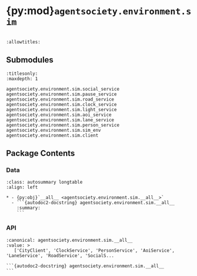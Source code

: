 # {py:mod}`agentsociety.environment.sim`

```{py:module} agentsociety.environment.sim
```

```{autodoc2-docstring} agentsociety.environment.sim
:allowtitles:
```

## Submodules

```{toctree}
:titlesonly:
:maxdepth: 1

agentsociety.environment.sim.social_service
agentsociety.environment.sim.pause_service
agentsociety.environment.sim.road_service
agentsociety.environment.sim.clock_service
agentsociety.environment.sim.light_service
agentsociety.environment.sim.aoi_service
agentsociety.environment.sim.lane_service
agentsociety.environment.sim.person_service
agentsociety.environment.sim.sim_env
agentsociety.environment.sim.client
```

## Package Contents

### Data

````{list-table}
:class: autosummary longtable
:align: left

* - {py:obj}`__all__ <agentsociety.environment.sim.__all__>`
  - ```{autodoc2-docstring} agentsociety.environment.sim.__all__
    :summary:
    ```
````

### API

````{py:data} __all__
:canonical: agentsociety.environment.sim.__all__
:value: >
   ['CityClient', 'ClockService', 'PersonService', 'AoiService', 'LaneService', 'RoadService', 'SocialS...

```{autodoc2-docstring} agentsociety.environment.sim.__all__
```

````
